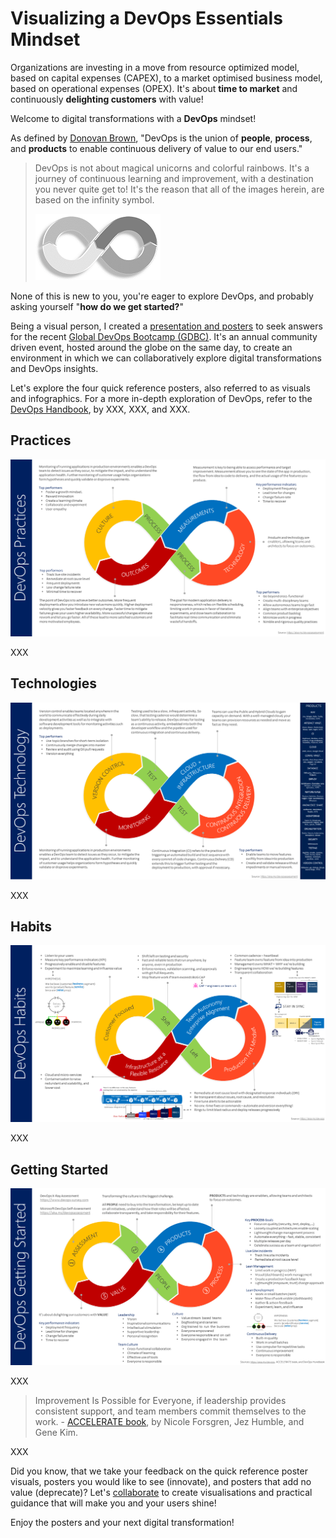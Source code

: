 # Visualizing a DevOps Essentials Mindset

Organizations are investing in a move from resource optimized model, based on capital expenses (CAPEX), to a market optimised business model, based on operational expenses (OPEX). It's about **time to market** and continuously **delighting customers** with value! 

Welcome to digital transformations with a **DevOps** mindset! 

As defined by [Donovan Brown](http://donovanbrown.com/post/what-is-devops), "DevOps is the union of **people**, **process**, and **products** to enable continuous delivery of value to our end users." 

> DevOps is not about magical unicorns and colorful rainbows. It's a journey of continuous learning and improvement, with a destination you never quite get to! It's the reason that all of the images herein, are based on the infinity symbol.
>
> ![Infinity Symbol](_img/devops-mindset-essentials/devops-mindset-essentials-infinity.png)

None of this is new to you, you're eager to explore DevOps, and probably asking yourself "**how do we get started?**" 

Being a visual person, I created a [presentation and posters](https://github.com/wpschaub/DevOps-mindset-essentials/README.md) to seek answers for the recent [Global DevOps Bootcamp (GDBC)](https://globaldevopsbootcamp.com). It's an annual community driven event, hosted around the globe on the same day, to create an environment in which we can collaboratively explore digital transformations and DevOps insights.

Let's explore the four quick reference posters, also referred to as visuals and infographics. For a more in-depth exploration of DevOps, refer to the [DevOps Handbook](XXX), by XXX, XXX, and XXX. 

## Practices

![DevOps Practices](_img/devops-mindset-essentials/devops-mindset-essentials-practices.png)

XXX

## Technologies

![DevOps Technologies](_img/devops-mindset-essentials/devops-mindset-essentials-technology.png)

XXX

## Habits

![DevOps Habits](_img/devops-mindset-essentials/devops-mindset-essentials-habits.png)

XXX

## Getting Started

![DevOps Getting Started](_img/devops-mindset-essentials/devops-mindset-essentials-getting-started.png)

XXX

> Improvement Is Possible for Everyone, if leadership provides consistent support, and team members commit themselves to the work. - [ACCELERATE book](https://t.co/smb82Y4i0M), by Nicole Forsgren, Jez Humble, and Gene Kim.

XXX

Did you know, that we take your feedback on the quick reference poster visuals, posters you would like to see (innovate), and posters that add no value (deprecate)? Let's [collaborate](https://github.com/wpschaub/DevOps-mindset-essentials) to create visualisations and practical guidance that will make you and your users shine!

Enjoy the posters and your next digital transformation!